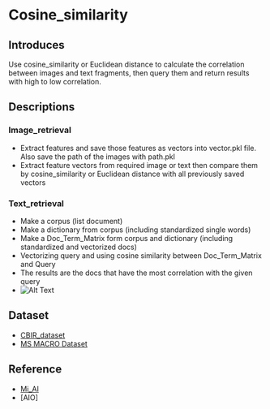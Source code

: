 # Cosine_similarity
## Introduces
Use cosine_similarity or Euclidean distance to calculate the correlation between images and text fragments, then query them and return results with high to low correlation.
## Descriptions
### Image_retrieval
- Extract features and save those features as vectors into vector.pkl file. Also save the path of the images with path.pkl
- Extract feature vectors from required image or text then compare them by cosine_similarity or Euclidean distance with all previously saved vectors
### Text_retrieval
- Make a corpus (list document)
- Make a dictionary from corpus (including standardized single words)
- Make a Doc_Term_Matrix form corpus and dictionary (including standardized and vectorized docs)
- Vectorizing query and using cosine similarity between Doc_Term_Matrix and Query
- The results are the docs that have the most correlation with the given query
- ![Alt Text](https://i.imgur.com/cz569iL.png)
## Dataset
- [CBIR_dataset](https://www.kaggle.com/datasets/theaayushbajaj/cbir-dataset)
- [MS MACRO Dataset](https://huggingface.co/datasets/ms_marco)
## Reference
- [Mi_AI](https://www.youtube.com/watch?v=C42lHmnNFe8)
- [AIO]


